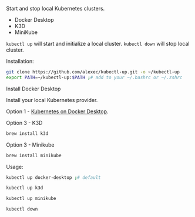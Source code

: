 Start and stop local Kubernetes clusters.

* Docker Desktop
* K3D
* MiniKube


`kubectl up` will start and initialize a local cluster. `kubectl down` will stop local cluster.

Installation:

```bash
git clone https://github.com/alexec/kubectl-up.git -o ~/kubectl-up
export PATH=~/kubectl-up:$PATH ;# add to your ~/.bashrc or ~/.zshrc 
```

Install Docker Desktop

Install your local Kubernetes provider.

Option 1 - [Kubernetes on Docker Desktop](https://docs.docker.com/desktop/kubernetes/).

Option 3 - K3D

```bash
brew install k3d
```

Option 3 - Minikube

```bash
brew install minikube 
```

Usage:

```bash
kubectl up docker-desktop ;# default
```

```bash
kubectl up k3d 
```

```bash
kubectl up minikube
```

```bash
kubectl down
```